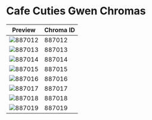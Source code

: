 # Cafe Cuties Gwen Chromas

| Preview | Chroma ID |
|---------|-----------|
| ![887012](https://raw.communitydragon.org/latest/plugins/rcp-be-lol-game-data/global/default/v1/champion-chroma-images/887/887012.png) | 887012 |
| ![887013](https://raw.communitydragon.org/latest/plugins/rcp-be-lol-game-data/global/default/v1/champion-chroma-images/887/887013.png) | 887013 |
| ![887014](https://raw.communitydragon.org/latest/plugins/rcp-be-lol-game-data/global/default/v1/champion-chroma-images/887/887014.png) | 887014 |
| ![887015](https://raw.communitydragon.org/latest/plugins/rcp-be-lol-game-data/global/default/v1/champion-chroma-images/887/887015.png) | 887015 |
| ![887016](https://raw.communitydragon.org/latest/plugins/rcp-be-lol-game-data/global/default/v1/champion-chroma-images/887/887016.png) | 887016 |
| ![887017](https://raw.communitydragon.org/latest/plugins/rcp-be-lol-game-data/global/default/v1/champion-chroma-images/887/887017.png) | 887017 |
| ![887018](https://raw.communitydragon.org/latest/plugins/rcp-be-lol-game-data/global/default/v1/champion-chroma-images/887/887018.png) | 887018 |
| ![887019](https://raw.communitydragon.org/latest/plugins/rcp-be-lol-game-data/global/default/v1/champion-chroma-images/887/887019.png) | 887019 |